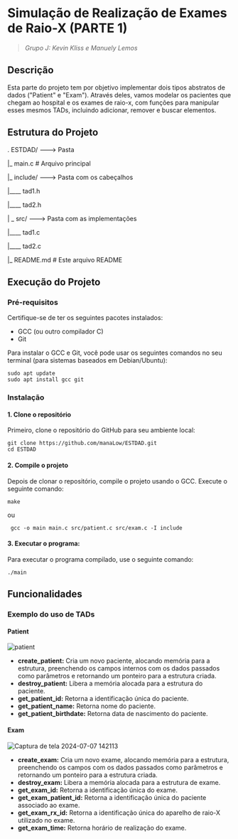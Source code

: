 
# Simulação de Realização de Exames de Raio-X (PARTE 1)

> _Grupo J: Kevin Kliss e Manuely Lemos_
## Descrição
Esta parte do projeto tem por objetivo implementar dois tipos abstratos de dados ("Patient" e "Exam"). Através deles, vamos modelar os pacientes que chegam ao hospital e os exames de raio-x, com funções para manipular esses mesmos TADs, incluindo adicionar, remover e buscar elementos.

## Estrutura do Projeto
.
ESTDAD/ ---> Pasta

|_  main.c # Arquivo principal
 
|_  include/ ---> Pasta com os cabeçalhos

|____   tad1.h
   
|____   tad2.h
   
| _ src/ ---> Pasta com as implementações
 
|____   tad1.c
   
|____   tad2.c
   
|_ README.md # Este arquivo README


## Execução do Projeto

### Pré-requisitos
Certifique-se de ter os seguintes pacotes instalados:

- GCC (ou outro compilador C)
- Git

Para instalar o GCC e Git, você pode usar os seguintes comandos no seu terminal (para sistemas baseados em Debian/Ubuntu):
 ```
sudo apt update
sudo apt install gcc git
 ```

### Instalação
#### 1. Clone o repositório
Primeiro, clone o repositório do GitHub para seu ambiente local:

 ```
 git clone https://github.com/manaLow/ESTDAD.git
 cd ESTDAD
 ```

#### 2. Compile o projeto
Depois de clonar o repositório, compile o projeto usando o GCC. Execute o seguinte comando:

 ```
 make
 ```
ou
```
 gcc -o main main.c src/patient.c src/exam.c -I include
 ```

#### 3. Executar o programa:
Para executar o programa compilado, use o seguinte comando:

 ```
 ./main
 ```
 
## Funcionalidades

### Exemplo do uso de TADs

#### Patient

![patient](https://github.com/manaLow/ESTDAD/assets/104777338/d172cd82-4427-4735-91de-337a45faf172)

 - **create_patient:** Cria um novo paciente, alocando memória para a estrutura, preenchendo os campos internos com os dados
passados como parâmetros e retornando um ponteiro para a estrutura criada.
 - **destroy_patient:** Libera a memória alocada para a estrutura do paciente.
 - **get_patient_id:** Retorna a identificação única do paciente.
 - **get_patient_name:** Retorna nome do paciente.
 - **get_patient_birthdate:** Retorna data de nascimento do paciente.

#### Exam

![Captura de tela 2024-07-07 142113](https://github.com/manaLow/ESTDAD/assets/104777338/ae365ca0-6fbb-4384-a1b1-758f4a469a04)

 - **create_exam:** Cria um novo exame, alocando memória para a estrutura, preenchendo os campos com os dados passados como
parâmetros e retornando um ponteiro para a estrutura criada.
 - **destroy_exam:** Libera a memória alocada para a estrutura de exame.
 - **get_exam_id:** Retorna a identificação única do exame.
 - **get_exam_patient_id:** Retorna a identificação única do paciente associado ao exame.
 - **get_exam_rx_id:** Retorna a identificação única do aparelho de raio-X utilizado no exame.
 - **get_exam_time:** Retorna horário de realização do exame.
 











